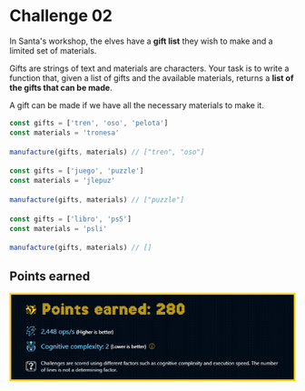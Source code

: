 # Challenge 02

In Santa's workshop, the elves have a **gift list** they wish to make and a limited set of materials.

Gifts are strings of text and materials are characters. Your task is to write a function that, given a list of gifts and the available materials, returns a **list of the gifts that can be made**.

A gift can be made if we have all the necessary materials to make it.

```js
const gifts = ['tren', 'oso', 'pelota']
const materials = 'tronesa'

manufacture(gifts, materials) // ["tren", "oso"]

const gifts = ['juego', 'puzzle']
const materials = 'jlepuz'

manufacture(gifts, materials) // ["puzzle"]

const gifts = ['libro', 'ps5']
const materials = 'psli'

manufacture(gifts, materials) // []
```

## Points earned

![280 points](../../.github/02-challenge-score.png)
